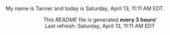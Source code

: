 My name is Tanner and today is Saturday, April 13, 11:11 AM EDT.

<p align="center">This <i>README</i> file is generated <b>every 3 hours</b>!</br>Last refresh: Saturday, April 13, 11:11 AM EDT<br /></p>
